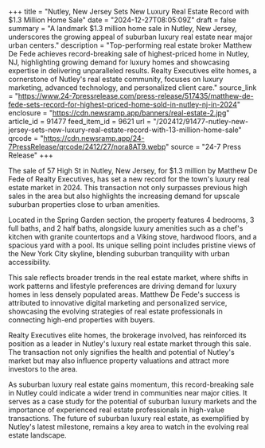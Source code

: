 +++
title = "Nutley, New Jersey Sets New Luxury Real Estate Record with $1.3 Million Home Sale"
date = "2024-12-27T08:05:09Z"
draft = false
summary = "A landmark $1.3 million home sale in Nutley, New Jersey, underscores the growing appeal of suburban luxury real estate near major urban centers."
description = "Top-performing real estate broker Matthew De Fede achieves record-breaking sale of highest-priced home in Nutley, NJ, highlighting growing demand for luxury homes and showcasing expertise in delivering unparalleled results. Realty Executives elite homes, a cornerstone of Nutley's real estate community, focuses on luxury marketing, advanced technology, and personalized client care."
source_link = "https://www.24-7pressrelease.com/press-release/517435/matthew-de-fede-sets-record-for-highest-priced-home-sold-in-nutley-nj-in-2024"
enclosure = "https://cdn.newsramp.app/banners/real-estate-2.jpg"
article_id = 91477
feed_item_id = 9621
url = "/202412/91477-nutley-new-jersey-sets-new-luxury-real-estate-record-with-13-million-home-sale"
qrcode = "https://cdn.newsramp.app/24-7PressRelease/qrcode/2412/27/nora8AT9.webp"
source = "24-7 Press Release"
+++

<p>The sale of 57 High St in Nutley, New Jersey, for $1.3 million by Matthew De Fede of Realty Executives, has set a new record for the town's luxury real estate market in 2024. This transaction not only surpasses previous high sales in the area but also highlights the increasing demand for upscale suburban properties close to urban amenities.</p><p>Located in the Spring Garden section, the property features 4 bedrooms, 3 full baths, and 2 half baths, alongside luxury amenities such as a chef's kitchen with granite countertops and a Viking stove, hardwood floors, and a spacious yard with a pool. Its unique selling point includes pristine views of the New York City skyline, blending suburban tranquility with urban accessibility.</p><p>This sale reflects broader trends in the real estate market, where shifts in work patterns and lifestyle preferences are driving demand for luxury homes in less densely populated areas. Matthew De Fede's success is attributed to innovative digital marketing and personalized service, showcasing the evolving strategies of real estate professionals in connecting high-end properties with buyers.</p><p>Realty Executives elite homes, the brokerage involved, has reinforced its position as a leader in Nutley's luxury real estate market through this sale. The transaction not only signifies the health and potential of Nutley's market but may also influence property valuations and attract more investors to the area.</p><p>As suburban luxury real estate gains momentum, this record-breaking sale in Nutley could indicate a wider trend in communities near major cities. It serves as a case study for the potential of suburban luxury markets and the importance of experienced real estate professionals in high-value transactions. The future of suburban luxury real estate, as exemplified by Nutley's latest milestone, remains a key area to watch in the evolving real estate landscape.</p>